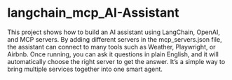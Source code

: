 # langchain_mcp_AI-Assistant

This project shows how to build an AI assistant using LangChain, OpenAI, and MCP servers. By adding different servers in the mcp_servers.json file, the assistant can connect to many tools such as  Weather, Playwright, or Airbnb. Once running, you can ask it questions in plain English, and it will automatically choose the right server to get the answer. It’s a simple way to bring multiple services together into one smart agent.
